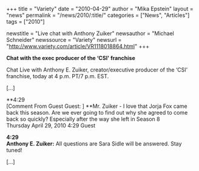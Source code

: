 +++
title = "Variety"
date = "2010-04-29"
author = "Mika Epstein"
layout = "news"
permalink = "/news/2010/:title/"
categories = ["News", "Articles"]
tags = ["2010"]

newstitle = "Live chat with Anthony Zuiker"
newsauthor = "Michael Schneider"
newssource = "Variety"
newsurl = "http://www.variety.com/article/VR1118018864.html"
+++

**Chat with the exec producer of the &#8216;CSI' franchise**

Chat Live with Anthony E. Zuiker, creator/executive producer of the &#8216;CSI' franchise, today at 4 p.m. PT/7 p.m. EST.

[...]

**4:29  
[Comment From Guest Guest: ] **Mr. Zuiker - I love that Jorja Fox came back this season. Are we ever going to find out why she agreed to come back so quickly? Especially after the way she left in Season 8  
Thursday April 29, 2010 4:29 Guest

**4:29  
Anthony E. Zuiker:** All questions are Sara Sidle will be answered. Stay tuned!

[...]

